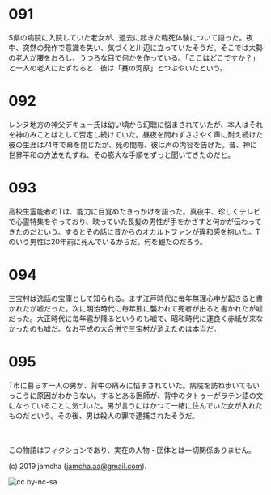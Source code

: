 

# 091

S県の病院に入院していた老女が、過去に起きた臨死体験について語った。夜中、突然の発作で意識を失い、気づくと川辺に立っていたそうだ。そこでは大勢の老人が腰をおろし、うつろな目で何かを作っている。「ここはどこですか？」と一人の老人にたずねると、彼は「賽の河原」とつぶやいたという。

# 092

レンヌ地方の神父デキュー氏は幼い頃から幻聴に悩まされていたが、本人はそれを神のみことばとして否定し続けていた。昼夜を問わずささやく声に耐え続けた彼の生涯は74年で幕を閉じたが、死の間際、彼は声の内容を告げた。昔、神に世界平和の方法をたずね、その膨大な手順をずっと聞いてきたのだと。

# 093

高校生霊能者のTは、能力に目覚めたきっかけを語った。真夜中、珍しくテレビで心霊特集をやっており、映っていた長髪の男性が手をかざすと何かが伝わってきたのだという。するとその話に昔からのオカルトファンが違和感を抱いた。Tのいう男性は20年前に死んでいるからだ。何を観たのだろう。

# 094

三宝村は逸話の宝庫として知られる。まず江戸時代に毎年無理心中が起きると書かれたが嘘だった。次に明治時代に毎年熊に襲われて死者が出ると書かれたが嘘だった。大正時代に毎年雹が降るというのも嘘で、昭和時代に運良く赤紙が来なかったのも嘘だ。なお平成の大合併で三宝村が消えたのは本当だ。

# 095

T市に暮らす一人の男が、背中の痛みに悩まされていた。病院を訪ね歩いてもいっこうに原因がわからない。するとある医師が、背中のタトゥーがラテン語の文になっていることに気づいた。男が言うにはかつて一緒に住んでいた女が入れたものだという。その後、男は殺人の罪で逮捕されたそうだ。

<br>  
<br>  
この物語はフィクションであり、実在の人物・団体とは一切関係ありません。  

(c) 2019 jamcha (jamcha.aa@gmail.com).  

![cc by-nc-sa](https://i.creativecommons.org/l/by-nc-sa/4.0/88x31.png)  


